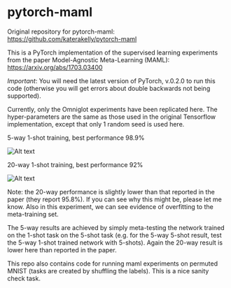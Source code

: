 # pytorch-maml
Original repository for pytorch-maml: https://github.com/katerakelly/pytorch-maml

This is a PyTorch implementation of the supervised learning experiments from the paper 
Model-Agnostic Meta-Learning (MAML): https://arxiv.org/abs/1703.03400

*Important*: You will need the latest version of PyTorch, v.0.2.0 to run this code (otherwise you will get errors about 
double backwards not being supported).

Currently, only the Omniglot experiments have been replicated here. The hyper-parameters are the same as those used in the original 
Tensorflow implementation, except that only 1 random seed is used here.

5-way 1-shot training, best performance 98.9%

![Alt text](https://dl.dropboxusercontent.com/s/qz77zyz64d9xbhh/omniglot-5way-1shot.png?dl=0)

20-way 1-shot training, best performance 92%

![Alt text](https://dl.dropboxusercontent.com/s/9mqjieu64d01d4z/omniglot-20way-1shot.png?dl=0)

Note: the 20-way performance is slightly lower than that reported in the paper (they report 95.8%). If you can see why this might be,
please let me know. Also in this experiment, we can see evidence of overfitting to the meta-training set.

The 5-way results are achieved by simply meta-testing the network trained on the 1-shot task on the 5-shot task (e.g. for the 5-way 5-shot result, test the 5-way 1-shot trained network with 5-shots). Again the 20-way result is lower here than reported in the paper.

This repo also contains code for running maml experiments on permuted MNIST (tasks are created by shuffling the labels).
This is a nice sanity check task.
